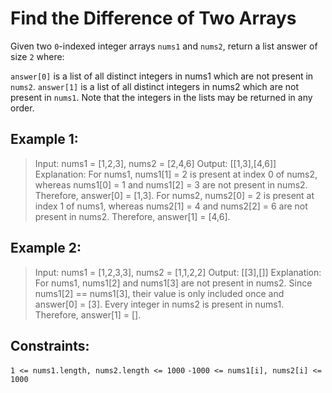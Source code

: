 # Find the Difference of Two Arrays

Given two `0`-indexed integer arrays `nums1` and `nums2`, return a list answer of size `2` where:

`answer[0]` is a list of all distinct integers in nums1 which are not present in `nums2`.
`answer[1]` is a list of all distinct integers in nums2 which are not present in `nums1`.
Note that the integers in the lists may be returned in any order.



## Example 1:

> Input: nums1 = [1,2,3], nums2 = [2,4,6]
> Output: [[1,3],[4,6]]
> Explanation:
> For nums1, nums1[1] = 2 is present at index 0 of nums2, whereas nums1[0] = 1 and nums1[2] = 3 are not present in nums2. Therefore, answer[0] = [1,3].
> For nums2, nums2[0] = 2 is present at index 1 of nums1, whereas nums2[1] = 4 and nums2[2] = 6 are not present in nums2. Therefore, answer[1] = [4,6].

## Example 2:

> Input: nums1 = [1,2,3,3], nums2 = [1,1,2,2]
> Output: [[3],[]]
> Explanation:
> For nums1, nums1[2] and nums1[3] are not present in nums2. Since nums1[2] == nums1[3], their value is only included once and answer[0] = [3].
> Every integer in nums2 is present in nums1. Therefore, answer[1] = [].


## Constraints:

`1 <= nums1.length, nums2.length <= 1000`
`-1000 <= nums1[i], nums2[i] <= 1000`
